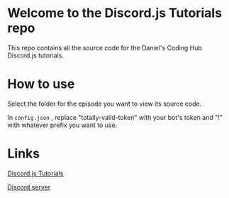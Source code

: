 # Welcome to the Discord.js Tutorials repo

This repo contains all the source code for the Daniel's Coding Hub Discord.js tutorials.


# How to use

Select the folder for the episode you want to view its source code.

In `config.json` , replace "totally-valid-token" with your bot's  token and "!" with whatever prefix you want to use.

# Links

[Discord.js Tutorials](https://www.youtube.com/playlist?list=PL33h3vU1piX2Ah1nNDg_Gt-lIJwO1-ZcZ)

[Discord server](https://discord.gg/RSWWg6N2)